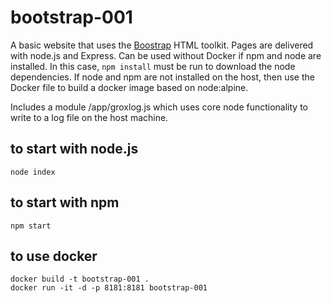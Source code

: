 # bootstrap-001
A basic website that uses the [Boostrap](https://getbootstrap.com/) HTML toolkit.  Pages are delivered with node.js and Express.  Can be used without Docker if npm and node are installed. In this case, `npm install` must be run to download the node dependencies. If node and npm are not installed on the host, then use the Docker file to build a docker image based on node:alpine.  

Includes a module /app/groxlog.js which uses core node functionality to write to a log file on the host machine.

## to start with node.js
    node index

## to start with npm
    npm start

## to use docker
    docker build -t bootstrap-001 .
    docker run -it -d -p 8181:8181 bootstrap-001
